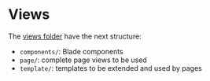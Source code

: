 # Views
The [views folder](/resources/views) have the next structure:
- `components/`: Blade components
- `page/`: complete page views to be used
- `template/`: templates to be extended and used by pages
